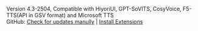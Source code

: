 Version 4.3-2504, Compatible with HiyoriUI, GPT-SoVITS, CosyVoice, F5-TTS(API in GSV format) and Microsoft TTS<br>
GitHub: [Check for updates manully](https://github.com/YYuX-1145/Srt-AI-Voice-Assistant) | [Install Extensions](https://github.com/YYuX-1145/Srt-AI-Voice-Assistant/tree/main/tools)  